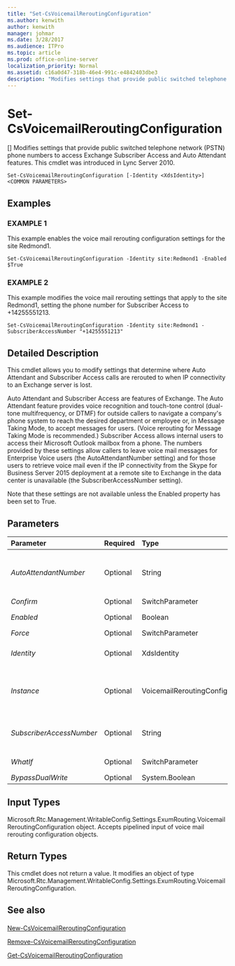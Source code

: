 ```yaml
---
title: "Set-CsVoicemailReroutingConfiguration"
ms.author: kenwith
author: kenwith
manager: johmar
ms.date: 3/28/2017
ms.audience: ITPro
ms.topic: article
ms.prod: office-online-server
localization_priority: Normal
ms.assetid: c16a0d47-318b-46e4-991c-e4842403dbe3
description: "Modifies settings that provide public switched telephone network (PSTN) phone numbers to access Exchange Subscriber Access and Auto Attendant features. This cmdlet was introduced in Lync Server 2010."
---
```


# Set-CsVoicemailReroutingConfiguration
[]
Modifies settings that provide public switched telephone network (PSTN) phone numbers to access Exchange Subscriber Access and Auto Attendant features. This cmdlet was introduced in Lync Server 2010.
  
```
Set-CsVoicemailReroutingConfiguration [-Identity <XdsIdentity>] <COMMON PARAMETERS>

```

## Examples

### EXAMPLE 1

This example enables the voice mail rerouting configuration settings for the site Redmond1.
  
```
Set-CsVoicemailReroutingConfiguration -Identity site:Redmond1 -Enabled $True
```

### EXAMPLE 2

This example modifies the voice mail rerouting settings that apply to the site Redmond1, setting the phone number for Subscriber Access to +14255551213.
  
```
Set-CsVoicemailReroutingConfiguration -Identity site:Redmond1 -SubscriberAccessNumber "+14255551213"
```

## Detailed Description

This cmdlet allows you to modify settings that determine where Auto Attendant and Subscriber Access calls are rerouted to when IP connectivity to an Exchange server is lost.
  
Auto Attendant and Subscriber Access are features of Exchange. The Auto Attendant feature provides voice recognition and touch-tone control (dual-tone multifrequency, or DTMF) for outside callers to navigate a company's phone system to reach the desired department or employee or, in Message Taking Mode, to accept messages for users. (Voice rerouting for Message Taking Mode is recommended.) Subscriber Access allows internal users to access their Microsoft Outlook mailbox from a phone. The numbers provided by these settings allow callers to leave voice mail messages for Enterprise Voice users (the AutoAttendantNumber setting) and for those users to retrieve voice mail even if the IP connectivity from the Skype for Business Server 2015 deployment at a remote site to Exchange in the data center is unavailable (the SubscriberAccessNumber setting).
  
Note that these settings are not available unless the Enabled property has been set to True.
  
## Parameters

|**Parameter**|**Required**|**Type**|**Description**|
|:-----|:-----|:-----|:-----|
| _AutoAttendantNumber_ <br/> |Optional  <br/> |String  <br/> |Phone number of the Auto Attendant to which the voice mail deposit attempts should be re-routed.  <br/> The number supplied to this parameter must be a LineUri of an existing contact object.  <br/> Value must be a number beginning with a digit 1 through 9, optionally preceded by a plus (+), followed by any number of digits.  <br/> |
| _Confirm_ <br/> |Optional  <br/> |SwitchParameter  <br/> |Prompts you for confirmation before executing the command.  <br/> |
| _Enabled_ <br/> |Optional  <br/> |Boolean  <br/> |Indicates whether attempts to access voice mail should be re-routed through PSTN when IP connectivity is down.  <br/> |
| _Force_ <br/> |Optional  <br/> |SwitchParameter  <br/> |Suppresses any confirmation prompts that would otherwise be displayed before making changes.  <br/> |
| _Identity_ <br/> |Optional  <br/> |XdsIdentity  <br/> |The unique identifier of the configuration you want to modify. For this cmdlet the Identity will be either Global or Site:\<site name\>, where \<site name\> is the name of the site to which the settings are applied.  <br/> |
| _Instance_ <br/> |Optional  <br/> |VoicemailReroutingConfiguration  <br/> |Allows you to pass a reference to an object to the cmdlet rather than set individual parameter values.  <br/> This object must be of type Microsoft.Rtc.Management.WritableConfig.Settings.ExumRouting.VoicemailReroutingConfiguration (which can be retrieved by calling the **Get-CsVoicemailReroutingConfiguration** cmdlet). <br/> |
| _SubscriberAccessNumber_ <br/> |Optional  <br/> |String  <br/> |Subscriber Access number to which the voice mail retrieval attempts should be re-routed.  <br/> The number supplied to this parameter must be a LineUri of an existing contact object.  <br/> Value must be a number beginning with a digit 1 through 9, optionally preceded by a plus (+), followed by any number of digits.  <br/> |
| _WhatIf_ <br/> |Optional  <br/> |SwitchParameter  <br/> |Describes what would happen if you executed the command without actually executing the command.  <br/> |
| _BypassDualWrite_ <br/> |Optional  <br/> |System.Boolean  <br/> |PARAMVALUE: $true | $false  <br/> |
   
## Input Types

Microsoft.Rtc.Management.WritableConfig.Settings.ExumRouting.VoicemailReroutingConfiguration object. Accepts pipelined input of voice mail rerouting configuration objects.
  
## Return Types

This cmdlet does not return a value. It modifies an object of type Microsoft.Rtc.Management.WritableConfig.Settings.ExumRouting.VoicemailReroutingConfiguration.
  
## See also

#### 

[New-CsVoicemailReroutingConfiguration](new-csvoicemailreroutingconfiguration.md)
  
[Remove-CsVoicemailReroutingConfiguration](remove-csvoicemailreroutingconfiguration.md)
  
[Get-CsVoicemailReroutingConfiguration](get-csvoicemailreroutingconfiguration.md)

